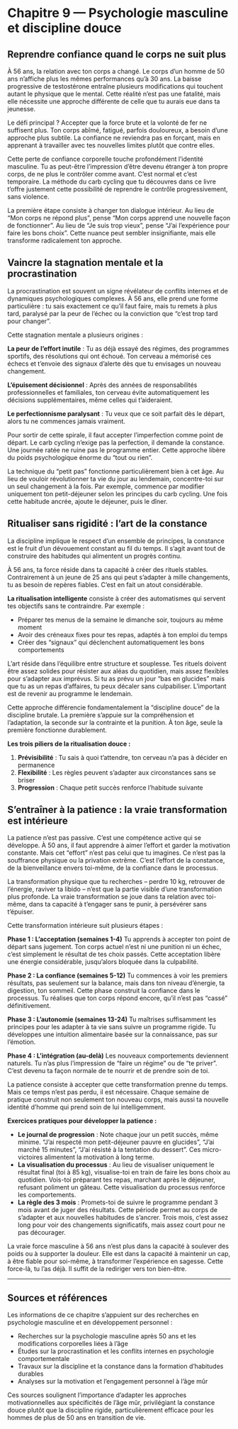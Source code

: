 # Chapitre 9 — Psychologie masculine et discipline douce

## Reprendre confiance quand le corps ne suit plus

À 56 ans, la relation avec ton corps a changé. Le corps d’un homme de 50 ans n’affiche plus les mêmes performances qu’à 30 ans. La baisse progressive de testostérone entraîne plusieurs modifications qui touchent autant le physique que le mental. Cette réalité n’est pas une fatalité, mais elle nécessite une approche différente de celle que tu aurais eue dans ta jeunesse.

Le défi principal ? Accepter que la force brute et la volonté de fer ne suffisent plus. Ton corps abîmé, fatigué, parfois douloureux, a besoin d’une approche plus subtile. La confiance ne reviendra pas en forçant, mais en apprenant à travailler avec tes nouvelles limites plutôt que contre elles.

Cette perte de confiance corporelle touche profondément l’identité masculine. Tu as peut-être l’impression d’être devenu étranger à ton propre corps, de ne plus le contrôler comme avant. C’est normal et c’est temporaire. La méthode du carb cycling que tu découvres dans ce livre t’offre justement cette possibilité de reprendre le contrôle progressivement, sans violence.

La première étape consiste à changer ton dialogue intérieur. Au lieu de “Mon corps ne répond plus”, pense “Mon corps apprend une nouvelle façon de fonctionner”. Au lieu de “Je suis trop vieux”, pense “J’ai l’expérience pour faire les bons choix”. Cette nuance peut sembler insignifiante, mais elle transforme radicalement ton approche.

## Vaincre la stagnation mentale et la procrastination

La procrastination est souvent un signe révélateur de conflits internes et de dynamiques psychologiques complexes. À 56 ans, elle prend une forme particulière : tu sais exactement ce qu’il faut faire, mais tu remets à plus tard, paralysé par la peur de l’échec ou la conviction que “c’est trop tard pour changer”.

Cette stagnation mentale a plusieurs origines :

**La peur de l’effort inutile** : Tu as déjà essayé des régimes, des programmes sportifs, des résolutions qui ont échoué. Ton cerveau a mémorisé ces échecs et t’envoie des signaux d’alerte dès que tu envisages un nouveau changement.

**L’épuisement décisionnel** : Après des années de responsabilités professionnelles et familiales, ton cerveau évite automatiquement les décisions supplémentaires, même celles qui t’aideraient.

**Le perfectionnisme paralysant** : Tu veux que ce soit parfait dès le départ, alors tu ne commences jamais vraiment.

Pour sortir de cette spirale, il faut accepter l’imperfection comme point de départ. Le carb cycling n’exige pas la perfection, il demande la constance. Une journée ratée ne ruine pas le programme entier. Cette approche libère du poids psychologique énorme du “tout ou rien”.

La technique du “petit pas” fonctionne particulièrement bien à cet âge. Au lieu de vouloir révolutionner ta vie du jour au lendemain, concentre-toi sur un seul changement à la fois. Par exemple, commence par modifier uniquement ton petit-déjeuner selon les principes du carb cycling. Une fois cette habitude ancrée, ajoute le déjeuner, puis le dîner.

## Ritualiser sans rigidité : l’art de la constance

La discipline implique le respect d’un ensemble de principes, la constance est le fruit d’un dévouement constant au fil du temps. Il s’agit avant tout de construire des habitudes qui alimentent un progrès continu.

À 56 ans, ta force réside dans ta capacité à créer des rituels stables. Contrairement à un jeune de 25 ans qui peut s’adapter à mille changements, tu as besoin de repères fiables. C’est en fait un atout considérable.

**La ritualisation intelligente** consiste à créer des automatismes qui servent tes objectifs sans te contraindre. Par exemple :

- Préparer tes menus de la semaine le dimanche soir, toujours au même moment
- Avoir des créneaux fixes pour tes repas, adaptés à ton emploi du temps
- Créer des “signaux” qui déclenchent automatiquement les bons comportements

L’art réside dans l’équilibre entre structure et souplesse. Tes rituels doivent être assez solides pour résister aux aléas du quotidien, mais assez flexibles pour s’adapter aux imprévus. Si tu as prévu un jour “bas en glucides” mais que tu as un repas d’affaires, tu peux décaler sans culpabiliser. L’important est de revenir au programme le lendemain.

Cette approche différencie fondamentalement la “discipline douce” de la discipline brutale. La première s’appuie sur la compréhension et l’adaptation, la seconde sur la contrainte et la punition. À ton âge, seule la première fonctionne durablement.

**Les trois piliers de la ritualisation douce :**

1. **Prévisibilité** : Tu sais à quoi t’attendre, ton cerveau n’a pas à décider en permanence
1. **Flexibilité** : Les règles peuvent s’adapter aux circonstances sans se briser
1. **Progression** : Chaque petit succès renforce l’habitude suivante

## S’entraîner à la patience : la vraie transformation est intérieure

La patience n’est pas passive. C’est une compétence active qui se développe. À 50 ans, il faut apprendre à aimer l’effort et garder la motivation constante. Mais cet “effort” n’est pas celui que tu imagines. Ce n’est pas la souffrance physique ou la privation extrême. C’est l’effort de la constance, de la bienveillance envers toi-même, de la confiance dans le processus.

La transformation physique que tu recherches – perdre 10 kg, retrouver de l’énergie, raviver ta libido – n’est que la partie visible d’une transformation plus profonde. La vraie transformation se joue dans ta relation avec toi-même, dans ta capacité à t’engager sans te punir, à persévérer sans t’épuiser.

Cette transformation intérieure suit plusieurs étapes :

**Phase 1 : L’acceptation (semaines 1-4)**
Tu apprends à accepter ton point de départ sans jugement. Ton corps actuel n’est ni une punition ni un échec, c’est simplement le résultat de tes choix passés. Cette acceptation libère une énergie considérable, jusqu’alors bloquée dans la culpabilité.

**Phase 2 : La confiance (semaines 5-12)**
Tu commences à voir les premiers résultats, pas seulement sur la balance, mais dans ton niveau d’énergie, ta digestion, ton sommeil. Cette phase construit la confiance dans le processus. Tu réalises que ton corps répond encore, qu’il n’est pas “cassé” définitivement.

**Phase 3 : L’autonomie (semaines 13-24)**
Tu maîtrises suffisamment les principes pour les adapter à ta vie sans suivre un programme rigide. Tu développes une intuition alimentaire basée sur la connaissance, pas sur l’émotion.

**Phase 4 : L’intégration (au-delà)**
Les nouveaux comportements deviennent naturels. Tu n’as plus l’impression de “faire un régime” ou de “te priver”. C’est devenu ta façon normale de te nourrir et de prendre soin de toi.

La patience consiste à accepter que cette transformation prenne du temps. Mais ce temps n’est pas perdu, il est nécessaire. Chaque semaine de pratique construit non seulement ton nouveau corps, mais aussi ta nouvelle identité d’homme qui prend soin de lui intelligemment.

**Exercices pratiques pour développer la patience :**

- **Le journal de progression** : Note chaque jour un petit succès, même minime. “J’ai respecté mon petit-déjeuner pauvre en glucides”, “J’ai marché 15 minutes”, “J’ai résisté à la tentation du dessert”. Ces micro-victoires alimentent la motivation à long terme.
- **La visualisation du processus** : Au lieu de visualiser uniquement le résultat final (toi à 85 kg), visualise-toi en train de faire les bons choix au quotidien. Vois-toi préparant tes repas, marchant après le déjeuner, refusant poliment un gâteau. Cette visualisation du processus renforce les comportements.
- **La règle des 3 mois** : Promets-toi de suivre le programme pendant 3 mois avant de juger des résultats. Cette période permet au corps de s’adapter et aux nouvelles habitudes de s’ancrer. Trois mois, c’est assez long pour voir des changements significatifs, mais assez court pour ne pas décourager.

La vraie force masculine à 56 ans n’est plus dans la capacité à soulever des poids ou à supporter la douleur. Elle est dans la capacité à maintenir un cap, à être fiable pour soi-même, à transformer l’expérience en sagesse. Cette force-là, tu l’as déjà. Il suffit de la rediriger vers ton bien-être.

-----

## Sources et références

Les informations de ce chapitre s’appuient sur des recherches en psychologie masculine et en développement personnel :

- Recherches sur la psychologie masculine après 50 ans et les modifications corporelles liées à l’âge
- Études sur la procrastination et les conflits internes en psychologie comportementale
- Travaux sur la discipline et la constance dans la formation d’habitudes durables
- Analyses sur la motivation et l’engagement personnel à l’âge mûr

Ces sources soulignent l’importance d’adapter les approches motivationnelles aux spécificités de l’âge mûr, privilégiant la constance douce plutôt que la discipline rigide, particulièrement efficace pour les hommes de plus de 50 ans en transition de vie.